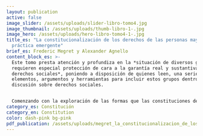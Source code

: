 ```yaml
---
layout: publication
active: false
image_slider: /assets/uploads/slider-libro-tomo4.jpg
image_thumbnail: /assets/uploads/thumb-libro-1-.jpg
image_hero: /assets/uploads/hero-libro-tomo4-1-.jpg
title_es: "La constitucionalización de los derechos de las personas mayores: Una
  práctica emergente"
brief_es: Frederic Megret y Alexander Agnello
content_block_es: >-
  Este tomo presta atención y profundiza en la *situación de diversos grupos que
  requieren especial protección de cara a la garantía real y sustantiva de los
  derechos sociales*, poniendo a disposición de quienes leen, una serie de
  elementos, argumentos y herramientas para incluir estos grupos dentro de la
  discusión sobre derechos sociales.


  Comenzando con la exploración de las formas que las constituciones de diferentes países utilizan para fomentar la igualdad de derechos en sus países, este tomo presenta reflexiones en torno al rol de la Constitución en la garantía de los derechos sociales de pueblos indígenas, mujeres; niños, niñas y adolescentes; personas con discapacidad y personas adultas mayores.
category_es: Constitución
category_en: Constitution
color: dash-pink bg-pink
pdf_publication: /assets/uploads/megret_la_constitucionalizacion_de_los_derechos_de_las_personas_mayores.pdf
---
```


